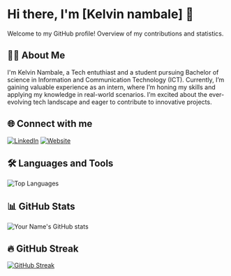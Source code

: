 # Hi there, I'm [Kelvin nambale] 👋

Welcome to my GitHub profile! Overview of my contributions and statistics.

## 👨‍💻 About Me

I'm Kelvin Nambale, a Tech entuthiast and a student pursuing Bachelor of science in Information and Communication Technology (ICT). Currently, I’m gaining valuable experience as an intern, where I’m honing my skills and applying my knowledge in real-world scenarios. I’m excited about the ever-evolving tech landscape and eager to contribute to innovative projects.
## 🌐 Connect with me

[![LinkedIn](https://img.shields.io/badge/LinkedIn-Profile-blue?style=social&logo=linkedin)](https://www.linkedin.com/in/kelvinnambale/)
[![Website](https://img.shields.io/badge/Website-Visit-green)](https://[your-website.com]https://kelvinnambale.github.io/portfolio-website/)

## 🛠️ Languages and Tools
![Top Languages](https://github-readme-stats.vercel.app/api/top-langs/?username=kelvinnambale&layout=compact&theme=dark)


## 📊 GitHub Stats

![Your Name's GitHub stats](https://github-readme-stats.vercel.app/api?username=kelvinnambale&show_icons=true&hide_title=true&count_private=true&hide=prs&theme=dark)

## 🔥 GitHub Streak

[![GitHub Streak](https://github-readme-streak-stats.herokuapp.com/?user=kelvinnambale&theme=dark)](https://git.io/streak-stats)



